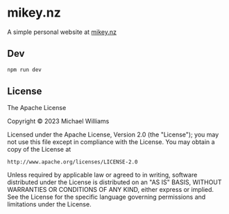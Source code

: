 # mikey.nz

A simple personal website at [mikey.nz](https://mikey.nz)

## Dev

```bash
npm run dev
```

## License

The Apache License

Copyright &copy; 2023 Michael Williams

Licensed under the Apache License, Version 2.0 (the "License");
you may not use this file except in compliance with the License.
You may obtain a copy of the License at

    http://www.apache.org/licenses/LICENSE-2.0

Unless required by applicable law or agreed to in writing, software
distributed under the License is distributed on an "AS IS" BASIS,
WITHOUT WARRANTIES OR CONDITIONS OF ANY KIND, either express or implied.
See the License for the specific language governing permissions and
limitations under the License.
